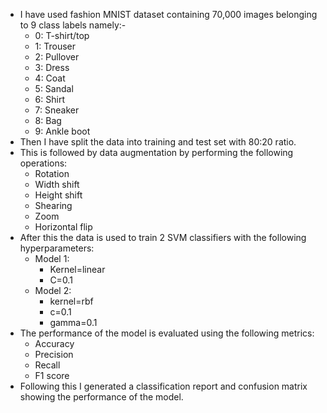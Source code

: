 * I have used fashion MNIST dataset containing 70,000 images belonging to 9 class labels namely:-
  * 0: T-shirt/top
  * 1: Trouser
  * 2: Pullover
  * 3: Dress
  * 4: Coat
  * 5: Sandal
  * 6: Shirt
  * 7: Sneaker
  * 8: Bag
  * 9: Ankle boot
* Then I have split the data into training and test set with 80:20 ratio.
* This is followed by data augmentation by performing the following operations:
   * Rotation
   * Width shift
   * Height shift
   * Shearing
   * Zoom
   * Horizontal flip
* After this the data is used to train 2 SVM classifiers with the following hyperparameters:
   * Model 1:
       * Kernel=linear
       * C=0.1
   * Model 2:
        * kernel=rbf
        * c=0.1
        * gamma=0.1
* The performance of the model is evaluated using the following metrics:
   * Accuracy
   * Precision
   * Recall
   * F1 score 
* Following this I generated a classification report and confusion matrix showing the performance of the model.
